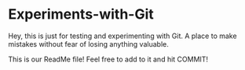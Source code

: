 # Experiments-with-Git
Hey, this is just for testing and experimenting with Git. A place to make mistakes without fear of losing anything valuable.

This is our ReadMe file! Feel free to add to it and hit COMMIT!
